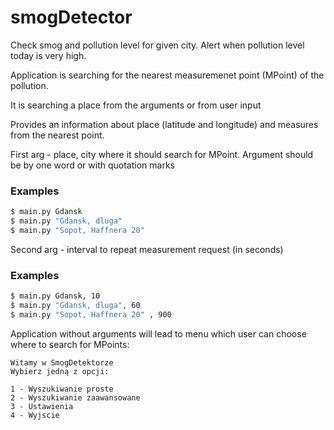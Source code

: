 # smogDetector
Check smog and pollution level for given city. Alert when pollution level today is very high.


Application is searching for the nearest measuremenet point (MPoint) of the pollution.

It is searching a place from the arguments or from user input

Provides an information about place (latitude and longitude) and measures from the nearest point.

First arg - place, city where it should search for MPoint. Argument should be by one word or with quotation marks

### Examples
```sh 
$ main.py Gdansk
$ main.py "Gdansk, dluga"
$ main.py "Sopot, Haffnera 20"
```

Second arg - interval to repeat measurement request (in seconds)

### Examples
```sh 
$ main.py Gdansk, 10 
$ main.py "Gdansk, dluga", 60 
$ main.py "Sopot, Haffnera 20" , 900
```

Application without arguments will lead to menu which user can choose where to search for MPoints:

    Witamy w SmogDetektorze
    Wybierz jedną z opcji:

    1 - Wyszukiwanie proste
    2 - Wyszukiwanie zaawansowane
    3 - Ustawienia
    4 - Wyjscie
